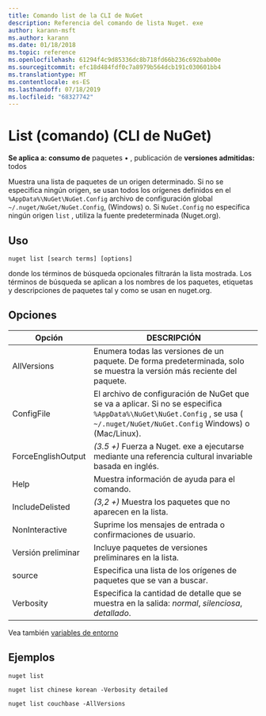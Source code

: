 ```yaml
---
title: Comando list de la CLI de NuGet
description: Referencia del comando de lista Nuget. exe
author: karann-msft
ms.author: karann
ms.date: 01/18/2018
ms.topic: reference
ms.openlocfilehash: 61294f4c9d85336dc8b718fd66b236c692bab00e
ms.sourcegitcommit: efc18d484fdf0c7a8979b564dcb191c030601bb4
ms.translationtype: MT
ms.contentlocale: es-ES
ms.lasthandoff: 07/18/2019
ms.locfileid: "68327742"
---
```

# <a name="list-command-nuget-cli"></a>List (comando) (CLI de NuGet)

**Se aplica a: consumo de** paquetes &bullet; , publicación de **versiones admitidas:** todos

Muestra una lista de paquetes de un origen determinado. Si no se especifica ningún origen, se usan todos los orígenes definidos en el `%AppData%\NuGet\NuGet.Config` archivo de configuración global `~/.nuget/NuGet/NuGet.Config`, (Windows) o. Si `NuGet.Config` no especifica ningún origen `list` , utiliza la fuente predeterminada (Nuget.org).

## <a name="usage"></a>Uso

```cli
nuget list [search terms] [options]
```

donde los términos de búsqueda opcionales filtrarán la lista mostrada. Los términos de búsqueda se aplican a los nombres de los paquetes, etiquetas y descripciones de paquetes tal y como se usan en nuget.org.

## <a name="options"></a>Opciones

| Opción | DESCRIPCIÓN |
| --- | --- |
| AllVersions | Enumera todas las versiones de un paquete. De forma predeterminada, solo se muestra la versión más reciente del paquete. |
| ConfigFile | El archivo de configuración de NuGet que se va a aplicar. Si no se especifica `%AppData%\NuGet\NuGet.Config` , se usa ( `~/.nuget/NuGet/NuGet.Config` Windows) o (Mac/Linux).|
| ForceEnglishOutput | *(3.5 +)* Fuerza a Nuget. exe a ejecutarse mediante una referencia cultural invariable basada en inglés. |
| Help | Muestra información de ayuda para el comando. |
| IncludeDelisted | *(3,2 +)* Muestra los paquetes que no aparecen en la lista. |
| NonInteractive | Suprime los mensajes de entrada o confirmaciones de usuario. |
| Versión preliminar | Incluye paquetes de versiones preliminares en la lista. |
| source | Especifica una lista de los orígenes de paquetes que se van a buscar. |
| Verbosity | Especifica la cantidad de detalle que se muestra en la salida: *normal*, *silenciosa*, *detallado*. |

Vea también [variables de entorno](cli-ref-environment-variables.md)

## <a name="examples"></a>Ejemplos

```cli
nuget list

nuget list chinese korean -Verbosity detailed

nuget list couchbase -AllVersions
```

